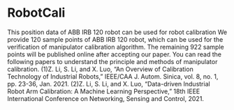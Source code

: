 # RobotCali
This position data of  ABB IRB 120 robot can be used for robot calibration
We provide 120 sample points of ABB IRB 120 robot, which can be used for the verification of manipulator calibration algorithm. The remaining 922 sample points will be published online after accepting our paper. You can read the following papers to understand the principle and methods of manipulator calibration. 
(1)Z. Li, S. Li, and X. Luo, “An Overview of Calibration Technology of Industrial Robots,” IEEE/CAA J. Autom. Sinica, vol. 8, no. 1, pp. 23-36, Jan. 2021. 
(2)Z. Li, S. Li, and X. Luo, “Data-driven Industrial Robot Arm Calibration: A Machine Learning Perspective,” 18th IEEE International Conference on Networking, Sensing and Control, 2021.
